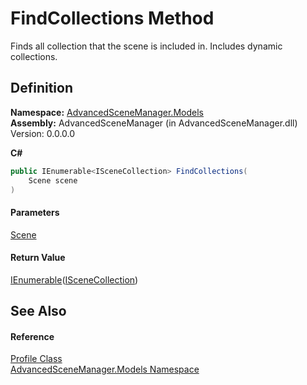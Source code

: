 # FindCollections Method

Finds all collection that the scene is included in. Includes dynamic collections.

## Definition

**Namespace:** [AdvancedSceneManager.Models](N_AdvancedSceneManager_Models.md)\
**Assembly:** AdvancedSceneManager (in AdvancedSceneManager.dll) Version: 0.0.0.0

**C#**

```c#
public IEnumerable<ISceneCollection> FindCollections(
	Scene scene
)
```

#### Parameters

&#x20; [Scene](T_AdvancedSceneManager_Models_Scene.md)&#x20;

#### Return Value

[IEnumerable](https://learn.microsoft.com/dotnet/api/system.collections.generic.ienumerable-1)([ISceneCollection](T_AdvancedSceneManager_Models_ISceneCollection.md))

## See Also

#### Reference

[Profile Class](T_AdvancedSceneManager_Models_Profile.md)\
[AdvancedSceneManager.Models Namespace](N_AdvancedSceneManager_Models.md)
